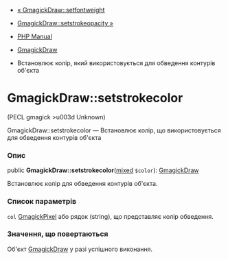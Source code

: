 - [« GmagickDraw::setfontweight](gmagickdraw.setfontweight.md)
- [GmagickDraw::setstrokeopacity »](gmagickdraw.setstrokeopacity.md)

- [PHP Manual](index.md)
- [GmagickDraw](class.gmagickdraw.md)
- Встановлює колір, який використовується для обведення контурів об'єкта

# GmagickDraw::setstrokecolor

(PECL gmagick \>u003d Unknown)

GmagickDraw::setstrokecolor — Встановлює колір, що використовується для
обведення контурів об'єкта

### Опис

public
**GmagickDraw::setstrokecolor**([mixed](language.types.declarations.md#language.types.declarations.mixed)
`$color`): [GmagickDraw](class.gmagickdraw.md)

Встановлює колір для обведення контурів об'єкта.

### Список параметрів

`col`
[GmagickPixel](class.gmagickpixel.md) або рядок (string),
що представляє колір обведення.

### Значення, що повертаються

Об'єкт [GmagickDraw](class.gmagickdraw.md) у разі успішного
виконання.
